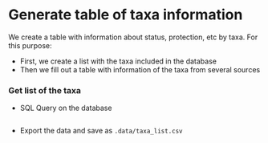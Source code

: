 # Generate table of taxa information

We create a table with information about status, protection, etc by taxa. For this purpose: 

* First, we create a list with the taxa included in the database
* Then we fill out a table with information of the taxa from several sources 

### Get list of the taxa 
* SQL Query on the database 

```sql 

```

* Export the data and save as `.data/taxa_list.csv` 
